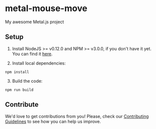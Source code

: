 # metal-mouse-move

My awesome Metal.js project

## Setup

1. Install NodeJS >= v0.12.0 and NPM >= v3.0.0, if you don't have it yet. You
can find it [here](https://nodejs.org).

2. Install local dependencies:

  ```
  npm install
  ```

3. Build the code:

  ```
  npm run build
  ```



## Contribute

We'd love to get contributions from you! Please, check our [Contributing Guidelines](CONTRIBUTING.md) to see how you can help us improve.
